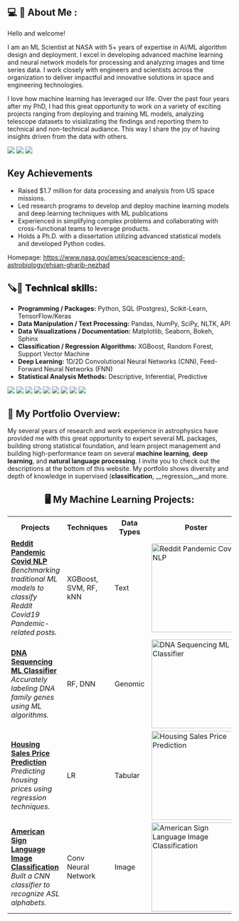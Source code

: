 
<!--
**EhsanGharibNezhad/EhsanGharibNezhad** is a ✨ _special_ ✨ repository because its `README.md` (this file) appears on your GitHub profile.

Here are some ideas to get you started:


-->
 
<h2> 💻 💼 About Me : </h2>
Hello and welcome!

I am an ML Scientist at NASA with 5+ years of expertise in AI/ML algorithm design and deployment. I excel in developing advanced machine learning and neural network models for processing and analyzing images and time series data. I work closely with engineers and scientists across the organization to deliver impactful and innovative solutions in space and engineering technologies.

I love how machine learning has leveraged our life. Over the past four years after my PhD, I had this great opportunity to work on a variety of exciting projects ranging from deploying and training ML models, analyzing telescope datasets to visializating the findings and reporting them to technical and non-technical audiance. This way I share the joy of having insights driven from the data with others.  

[![](https://img.shields.io/badge/LinkedIn-0077B5?style=for-the-badge&logo=linkedin&logoColor=white)](https://www.linkedin.com/in/ehsan-gharib-nezhad/) 
[![](https://img.shields.io/badge/Twitter-1DA1F2?style=for-the-badge&logo=twitter&logoColor=white)](https://twitter.com/exoEhsan) 
[![](https://img.shields.io/badge/GitHub-100000?style=for-the-badge&logo=github&logoColor=white)](https://github.com/EhsanGharibNezhad?tab=repositories) 
<!--
[![]()](https://twitter.com/exoEhsan) 
[![]()](https://twitter.com/exoEhsan) 
[![]()](https://twitter.com/exoEhsan) --->


## Key Achievements

   - Raised $1.7 million for data processing and analysis from US space missions.
   - Led research programs to develop and deploy machine learning models and deep learning techniques with ML publications
   - Experienced in simplifying complex problems and collaborating with cross-functional teams to leverage products.
   - Holds a Ph.D. with a dissertation utilizing advanced statistical models and developed Python codes.

Homepage: https://www.nasa.gov/ames/spacescience-and-astrobiology/ehsan-gharib-nezhad

<h2>🪚🔧 𝐓𝐞𝐜𝐡𝐧𝐢𝐜𝐚𝐥 𝐬𝐤𝐢𝐥𝐥s:</h2>

   - **Programming / Packages:** Python, SQL (Postgres), Scikit-Learn, TensorFlow/Keras
   - **Data Manipulation / Text Processing:** Pandas, NumPy, SciPy, NLTK, API
   - **Data Visualizations / Documentation:** Matplotlib, Seaborn, Bokeh, Sphinx
   - **Classification / Regression Algorithms:** XGBoost, Random Forest, Support Vector Machine
   - **Deep Learning:** 1D/2D Convolutional Neural Networks (CNN), Feed-Forward Neural Networks (FNN)
   - **Statistical Analysis Methods:** Descriptive, Inferential, Predictive




  [![](https://img.shields.io/badge/Python-FFD43B?style=for-the-badge&logo=python&logoColor=darkgreen)](https://www.python.org)
  [![](https://img.shields.io/badge/SQL-00000F?style=for-the-badge&logo=mysql&logoColor=white)](https://www.sql.com)
  [![](https://img.shields.io/badge/scikit_learn-F7931E?style=for-the-badge&logo=scikit-learn&logoColor=white)](https://scikit-learn.org/stable/)
  [![](https://img.shields.io/badge/TensorFlow-FF6F00?style=for-the-badge&logo=TensorFlow&logoColor=white)](https://www.tensorflow.org)
  [![](https://img.shields.io/badge/Keras-D00000?style=for-the-badge&logo=Keras&logoColor=white)](https://keras.io)
  [![](https://img.shields.io/badge/conda-342B029.svg?&style=for-the-badge&logo=anaconda&logoColor=white)](https://www.anaconda.com)
  [![](https://img.shields.io/badge/AWS-232F3E?style=for-the-badge&logo=amazonaws&logoColor=white)](https://aws.amazon.com)
  [![](https://img.shields.io/badge/SageMaker-F2C300?style=for-the-badge&logo=amazonaws&logoColor=white)](https://aws.amazon.com/sagemaker/)
  [![](https://img.shields.io/badge/OpenCV-5C3EE8?style=for-the-badge&logo=opencv&logoColor=white)](https://opencv.org)



## 💼 My Portfolio Overview:
My several years of research and work experience in astrophysics have provided me with this great opportunity to expert several ML packages, building strong statistical foundation, and learn project management and building high-performance team on several __machine learning__, __deep learning__, and  __natural language processing__. I invite you to check out the descriptions at the bottom of this website. My portfolio shows diversity and depth of knowledge in supervised (__classification__, __regression__and more.

<h2 align="center"> 🖥 My Machine Learning Projects: </h2> 

<table>
  <tr>
    <th>Projects</th>
    <th>Techniques</th>
    <th>Data Types</th>
    <th>Poster</th>
  </tr>
  <tr>
    <td>
      <a href="https://github.com/EhsanGharibNezhad/Reddit_pandemic_Covid_NLP"><strong>Reddit Pandemic Covid NLP</strong></a><br>
      <em>Benchmarking traditional ML models to classify Reddit Covid19 Pandemic-related posts.</em>
    </td>
    <td>XGBoost, SVM, RF, kNN</td>
    <td>Text</td>
    <td><img src="https://www.cnet.com/a/img/resize/f02a9f6e90e5c39347a2b44fb01e11f8a7656663/hub/2020/12/15/999f6acd-77f2-4bdf-9ac3-38c9335eecdf/gettyimages-1209519819.jpg?auto=webp&fit=crop&height=675&width=1200" alt="Reddit Pandemic Covid NLP" width="200"></td>
  </tr>
  <tr>
    <td>
      <a href="https://github.com/EhsanGharibNezhad/DNA_Sequencing_Using_Machine_Learning_Algorithms"><strong>DNA Sequencing ML Classifier</strong></a><br>
      <em>Accurately labeling DNA family genes using ML algorithms.</em>
    </td>
    <td>RF, DNN</td>
    <td>Genomic</td>
    <td><img src="https://biocorecrg.github.io/CRG_Bioinformatics_for_Biologists_2021/pics/dna_title.jpg" alt="DNA Sequencing ML Classifier" width="200"></td>
  </tr>
  <tr>
    <td>
      <a href="https://github.com/EhsanGharibNezhad/Prediction-of-the-Housing-Price-Using-Machine-Learning-Tools"><strong>Housing Sales Price Prediction</strong></a><br>
      <em>Predicting housing prices using regression techniques.</em>
    </td>
    <td>LR</td>
    <td>Tabular</td>
    <td><img src="https://www.forbes.com/advisor/wp-content/uploads/2022/04/housing_crash.jpg" alt="Housing Sales Price Prediction" width="200"></td>
  </tr>
  <tr>
    <td>
      <a href="https://github.com/EhsanGharibNezhad/ASL_alphabet_cnn_model_for_GA"><strong>American Sign Language Image Classification</strong></a><br>
      <em>Built a CNN classifier to recognize ASL alphabets.</em>
    </td>
    <td>Conv Neural Network</td>
    <td>Image</td>
    <td><img src="https://media.springernature.com/lw685/springer-static/image/art%3A10.1007%2Fs00521-019-04691-y/MediaObjects/521_2019_4691_Fig1_HTML.png" alt="American Sign Language Image Classification" width="200"></td>
  </tr>
</table>






